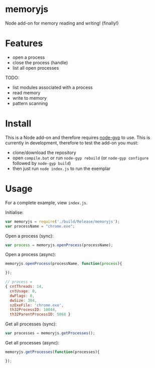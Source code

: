 # memoryjs
Node add-on for memory reading and writing! (finally!)

# Features

- open a process
- close the process (handle)
- list all open processes

TODO:
- list modules associated with a process
- read memory
- write to memory
- pattern scanning

# Install

This is a Node add-on and therefore requires [node-gyp](https://github.com/nodejs/node-gyp) to use.
This is currently in development, therefore to test the add-on you must:

- clone/download the repository
- open `compile.bat` or run `node-gyp rebuild` (or `node-gyp configure` followed by `node-gyp build`)
- then just run `node index.js` to run the exemplar

# Usage

For a complete example, view `index.js`.

Initialise:
``` javascript
var memoryjs = require('./build/Release/memoryjs');
var processName = "chrome.exe";
```

Open a process (sync):
``` javascript
var process = memoryjs.openProcess(processName);
```

Open a process (async):
``` javascript
memoryjs.openProcess(processName, function(process){

});
```

``` javascript
// process =
{ cntThreads: 14,
  cntUsage: 0,
  dwFlags: 0,
  dwSize: 304,
  szExeFile: 'chrome.exe',
  th32ProcessID: 10044,
  th32ParentProcessID: 5868 }
```

Get all processes (sync):
``` javascript
var processes = memoryjs.getProcesses();
```

Get all processes (async):
``` javascript
memoryjs.getProcesses(function(processes){

});
```
